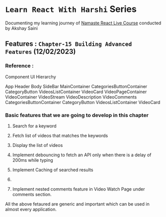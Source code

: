 # `Learn React With Harshi` Series 
   Documenting my learning journey of [Namaste React Live Course](https://learn.namastedev.com/) conducted by Akshay Saini
   

## Features : `Chapter-15 Building Advanced Features` (12/02/2023)

### Reference : 
<ans>Component UI Hierarchy </ans> 

App
  Header 
  Body 
    SideBar
    MainContainer 
      CategoriesButtonContainer
        CategoryButton
      VideosListContainer
        VideoCard
    VideoPageContainer
      VideoContainer 
        VideoStream
        VideoDescription 
        VideoComments
      CategoriesButtonContainer
        CategoryButton
      VideosListContainer
        VideoCard


### Basic features that we are going to develop in this chapter 

1. Search for a keyword 

2. Fetch list of videos that matches the keywords

3. Display the list of videos

4. Implement debouncing to fetch an API only when there is a delay of 200ms while typing

5. Implement Caching of searched results

6. 

7. Implement nested comments feature in Video Watch Page under comments section. 

All the above fetaured are generic and important which can be used in almost every application. 






